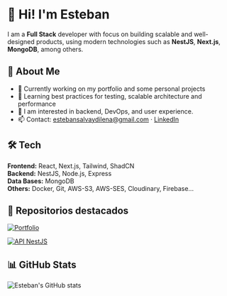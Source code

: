 # 👋 Hi! I'm Esteban

I am a **Full Stack** developer with focus on building scalable and well-designed products, using modern technologies such as **NestJS**, **Next.js**, **MongoDB**, among others.

## 🚀 About Me

- 🔭 Currently working on my portfolio and some personal projects
- 🌱 Learning best practices for testing, scalable architecture and performance
- 💬 I am interested in backend, DevOps, and user experience.
- 📫 Contact: [estebansalvaydilena@gmail.com](mailto:estebansalvaydilena@gmail.com) · [LinkedIn](https://www.linkedin.com/in/esteban-salvay-dilena)

## 🛠️ Tech

**Frontend:** React, Next.js, Tailwind, ShadCN  
**Backend:** NestJS, Node.js, Express  
**Data Bases:** MongoDB  
**Others:** Docker, Git, AWS-S3, AWS-SES, Cloudinary, Firebase...

## 📁 Repositorios destacados

[![Portfolio](https://github-readme-stats.vercel.app/api/pin/?username=tuusuario&repo=portfolio&theme=default)](https://github.com/EstebanSD/portfolio-frontend)

[![API NestJS](https://github-readme-stats.vercel.app/api/pin/?username=tuusuario&repo=portfolio-api&theme=default)](https://github.com/EstebanSD/core-api)

## 📊 GitHub Stats

![Esteban's GitHub stats](https://github-readme-stats.vercel.app/api?username=tuusuario&show_icons=true&theme=default&hide=prs)

<!-- Puedes agregar más cosas como contributions graph, streaks, badges, etc. -->
